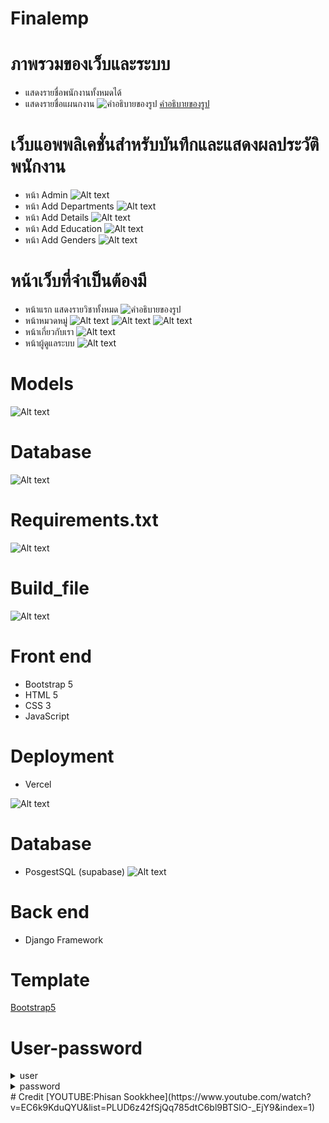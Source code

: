 # Finalemp

# ภาพรวมของเว็บและระบบ
  - แสดงรายชื่อพนักงานทั้งหมดได้
  - แสดงรายชื่อแผนกงาน
 ![คำอธิบายของรูป](https://media.discordapp.net/attachments/1034021483036549151/1158349961679872060/image.png?ex=651becf7&is=651a9b77&hm=469e1dc24e5ed37405f5127a4669c327fdf3ea24356beb7795a5090503baa75b&=&width=1920&height=1080)
  [คำอธิบายของรูป](https://media.discordapp.net/attachments/1034021483036549151/1158349961679872060/image.png?ex=651becf7&is=651a9b77&hm=469e1dc24e5ed37405f5127a4669c327fdf3ea24356beb7795a5090503baa75b&=&width=1920&height=1080)

# เว็บแอพพลิเคชั่นสําหรับบันทึกและแสดงผลประวัติพนักงาน
  - หน้า Admin
  ![Alt text](https://media.discordapp.net/attachments/1034021483036549151/1158355114810159196/image.png?ex=651bf1c4&is=651aa044&hm=8e01ad1997582bf74b082794982e5f645bca59d4ec14abd5a8b410c2f957af88&=&width=1920&height=1080)
  - หน้า Add Departments
  ![Alt text](https://media.discordapp.net/attachments/1034021483036549151/1158357017082208276/image.png?ex=651bf38a&is=651aa20a&hm=8e545e4b9bf20fafcbcffc39fc419eeafd94d1962c12770d95037861d605c735&=&width=1920&height=1080)
  - หน้า Add Details
  ![Alt text](https://media.discordapp.net/attachments/1034021483036549151/1158357077043974204/image.png?ex=651bf398&is=651aa218&hm=3311d267da3e36f61508d256b391c72ed435f15b68d322e13c7e54dd4629e253&=&width=1920&height=1080)
  - หน้า Add Education
  ![Alt text](https://media.discordapp.net/attachments/1034021483036549151/1158358338858389524/image.png?ex=651bf4c5&is=651aa345&hm=9d9dec98124cf11a3550e4ce2bbae12e89ad8f9c4f177c7ca796b2cf29e97f02&=&width=1920&height=1080)
  - หน้า Add Genders
  ![Alt text](https://media.discordapp.net/attachments/1034021483036549151/1158358395385036820/image.png?ex=651bf4d2&is=651aa352&hm=992ccaba78dd108b8fc716c3ee6bbe7a6985846f55ad7a0e0fac8570f020e317&=&width=1920&height=1080)

# หน้าเว็บที่จําเป็นต้องมี
  - หน้าแรก แสดงรายวิชาทั้งหมด
  ![คำอธิบายของรูป](https://cdn.discordapp.com/attachments/1034021483036549151/1158349961679872060/image.png?ex=651becf7&is=651a9b77&hm=469e1dc24e5ed37405f5127a4669c327fdf3ea24356beb7795a5090503baa75b&)
  - หน้าหมวดหมู่
  ![Alt text](https://media.discordapp.net/attachments/1034021483036549151/1158350029073944637/image.png?ex=651bed08&is=651a9b88&hm=0edc7790f109086c0bfc91b338ac487b7918e3b87b7b29e4d5a3e34322778f30&)
  ![Alt text](https://media.discordapp.net/attachments/1034021483036549151/1158350090080096346/image.png?ex=651bed16&is=651a9b96&hm=631d44d23243a3faa69850171c1c3acd9d89af9d85609e1f651c050f1d71227a&)
  ![Alt text](https://media.discordapp.net/attachments/1034021483036549151/1158350150318698536/image.png?ex=651bed24&is=651a9ba4&hm=56830fe713d70af24d907849fba973ada1fe3c38648cbbf2bfb99a33d9348475&)
  - หน้าเกี่ยวกับเรา
  ![Alt text](https://cdn.discordapp.com/attachments/1034021483036549151/1158350695775346698/image.png?ex=651beda6&is=651a9c26&hm=1d030fa176a9de2a238fde2bfce66558ea0672b1faf74b9836cf31ba67756570&)
  - หน้าผู้ดูแลระบบ
  ![Alt text](https://media.discordapp.net/attachments/1034021483036549151/1158355114810159196/image.png?ex=651bf1c4&is=651aa044&hm=8e01ad1997582bf74b082794982e5f645bca59d4ec14abd5a8b410c2f957af88&=&width=1920&height=1080)

# Models
![Alt text](https://media.discordapp.net/attachments/1034021483036549151/1158366735875969024/code.png?ex=651bfc97&is=651aab17&hm=5b25481b972ef314ea52e27c07b1496c48316a7283560046d6bfafc00463fcac&=&width=765&height=702)

# Database
![Alt text](https://media.discordapp.net/attachments/1034021483036549151/1158366736182149150/data.png?ex=651bfc97&is=651aab17&hm=e0646c70de5ffd96e7b6273297dd426ee84ebcd633c3c7dbe7b889f520dda29e&=&width=1440&height=616)

# Requirements.txt
![Alt text](https://media.discordapp.net/attachments/1034021483036549151/1158366736677097483/requirements.png?ex=651bfc97&is=651aab17&hm=c33297c3f1333a4d39b5565ca794cb4e2626d9921ad89eb94bd9326539fd967c&=)

# Build_file
![Alt text](https://media.discordapp.net/attachments/1034021483036549151/1158366737507569684/build.png?ex=651bfc97&is=651aab17&hm=8bf5ee8beec97223689fb5a7cd7df9a961a0f7830926c289bfcd04f0e24b81cf&=)

# Front end
  - Bootstrap 5
  - HTML 5
  - CSS 3
  - JavaScript

# Deployment
  - Vercel

  ![Alt text](https://media.discordapp.net/attachments/1034021483036549151/1158366737167814716/vercel.png?ex=651bfc97&is=651aab17&hm=1449b4f86c1f78bbb137e17a9a81998167f135e508e6415a84403642fe4c99d5&=&width=558&height=702)

  # Database
  - PosgestSQL (supabase)
  ![Alt text](https://media.discordapp.net/attachments/1034021483036549151/1158363344856682506/image.png?ex=651bf96e&is=651aa7ee&hm=25e90cf3be59009d0e452b47119518e7e5b0d2925724113e557d86f5631f8ca1&=&width=1318&height=702)

# Back end
  - Django Framework

# Template
  [Bootstrap5](https://startbootstrap.com/theme/sb-admin-2)

# User-password
  <details>
    <summary>user</summary>
    <p>deemg</p>
  </details>
  <details>
    <summary>password</summary>
    <p>deem0986204548mm</p>
  </details>
# Credit
  [YOUTUBE:Phisan Sookkhee](https://www.youtube.com/watch?v=EC6k9KduQYU&list=PLUD6z42fSjQq785dtC6bl9BTSlO-_EjY9&index=1)
